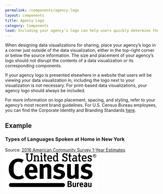 ```yaml
---
permalink: /components/agency-logo
layout: components
title: Agency Logo
category: Components
lead: Including your agency’s logo can help users quickly determine the origin of your data visualization.
---
```

<p>
  When designing data visualizations for sharing, place your agency’s logo in a corner just outside of the data visualization, either in the top-right corner or below the source information. The size and placement of your agency’s logo should not disrupt the contents of a data visualization or its corresponding components.
</p>
<p>
  If your agency logo is presented elsewhere in a website that users will be viewing your data visualization in, including the logo next to your visualization is not necessary. For print-based data visualizations, your agency logo should always be included.
</p>
<p>
  For more information on logo placement, spacing, and styling, refer to your agency’s most recent brand guidelines. For U.S. Census Bureau employees, you can find the Corporate Identity and Branding Standards <a href="https://www.census.gov/about/policies/style-guide.html" target="_blank">here</a>.
</p>
<h2>Example</h2>
<div class="usa-chart-card">
  <div class="usa-chart-header">
    <h3 class="usa-chart-title">Types of Languages Spoken at Home in New York</h3>
  </div>
  <canvas id="barChart"></canvas>
  <div class="usa-source-container">
    Source: <a href="https://www.census.gov/programs-surveys/acs/" target="_blank">2016 American Community Survey 1-Year Estimates</a>
  </div>
  <div class="usa-agency-logo">
    <img src="../assets/img/examples/components/logo/census-logo.png" alt="U.S. Census Bureau">
  </div>
</div>